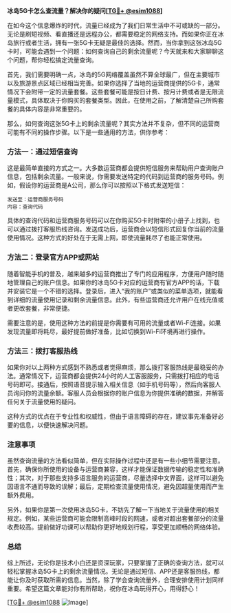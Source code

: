 **冰岛5G卡怎么查流量？解决你的疑问[[TG💪+ @esim1088](https://t.me/s/esim1088)]**

在如今这个信息爆炸的时代，流量已经成为了我们日常生活中不可或缺的一部分。无论是刷短视频、看直播还是远程办公，都需要稳定的网络支持。而如果你正在冰岛旅行或者生活，拥有一张5G卡无疑是最佳的选择。然而，当你拿到这张冰岛5G卡时，可能会遇到一个问题：如何查询自己的剩余流量呢？今天就来和大家聊聊这个问题，帮你轻松搞定流量查询。

首先，我们需要明确一点，冰岛的5G网络覆盖虽然不算全球最广，但在主要城市以及旅游景点区域已经相当完善。如果你选择了当地的运营商提供的5G卡，通常情况下会附带一定的流量套餐。这些套餐可能是按日计费、按月计费或者是无限流量模式，具体取决于你购买的套餐类型。因此，在使用之前，了解清楚自己所购套餐的具体内容是非常重要的。

那么，如何查询这张5G卡上的剩余流量呢？其实方法并不复杂，但不同的运营商可能有不同的操作步骤。以下是一些通用的方法，供你参考：

### 方法一：通过短信查询

这是最简单直接的方式之一。大多数运营商都会提供短信服务来帮助用户查询账户信息，包括剩余流量。一般来说，你需要发送特定的代码到运营商的服务号码。例如，假设你的运营商是A公司，那么你可以按照以下格式发送短信：

```
发送至：运营商服务号码
内容：查询代码
```

具体的查询代码和运营商服务号码可以在你购买5G卡时附带的小册子上找到，也可以通过拨打客服热线咨询。发送成功后，运营商会以短信形式回复你当前的流量使用情况。这种方式的好处在于无需上网，即使流量耗尽了也能正常使用。

### 方法二：登录官方APP或网站

随着智能手机的普及，越来越多的运营商推出了专门的应用程序，方便用户随时随地管理自己的账户信息。如果你的冰岛5G卡对应的运营商有官方APP的话，下载并安装它是一个不错的选择。登录后，进入“我的账户”或类似的菜单选项，就能看到详细的流量使用记录和剩余流量信息。此外，有些运营商还允许用户在线充值或者更改套餐，非常便捷。

需要注意的是，使用这种方法的前提是你需要有可用的流量或者Wi-Fi连接。如果发现流量即将耗尽，最好提前做好准备，比如切换到Wi-Fi环境再进行操作。

### 方法三：拨打客服热线

如果你对以上两种方式感到不熟悉或者觉得麻烦，那么拨打客服热线是最稳妥的办法。通常情况下，运营商都会提供24小时的人工客服服务，只需拨打相应的电话号码即可。接通后，按照语音提示输入相关信息（如手机号码等），然后向客服人员询问你的流量余额。客服人员会根据你的账户信息为你提供准确的数据，并解答任何关于流量使用的疑问。

这种方式的优点在于专业性和权威性，但由于语言障碍的存在，建议事先准备好必要的信息，以便快速解决问题。

### 注意事项

虽然查询流量的方法看似简单，但在实际操作过程中还是有一些小细节需要注意。首先，确保你所使用的设备与运营商兼容，这样才能保证数据传输的稳定性和准确性；其次，对于那些支持多语言服务的运营商，尽量选择中文界面，这样可以避免因语言不通而导致的误解；最后，定期检查流量使用情况，避免因超量使用而产生额外费用。

另外，如果你是第一次使用冰岛5G卡，不妨先了解一下当地关于流量使用的相关规定。例如，某些运营商可能会限制高峰时段的网速，或者对超出套餐部分的流量收费较高。提前做好功课可以帮助你更好地规划行程，享受更加顺畅的网络体验。

### 总结

综上所述，无论你是技术小白还是资深玩家，只要掌握了正确的查询方法，就可以轻松掌握冰岛5G卡上的剩余流量情况。无论是通过短信、APP还是客服热线，都能让你及时获取所需的信息。当然，除了学会查询流量外，合理安排使用计划同样重要。希望这篇文章能对你有所帮助，祝你在冰岛玩得开心，用得舒心！

[[TG💪+ @esim1088](https://t.me/s/esim1088) ![Image](https://i.postimg.cc/4NQfJmqS/Snipaste-2025-05-13-00-14-12.png)]
